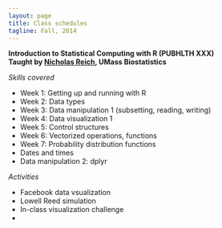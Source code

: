 ```yaml
---
layout: page
title: Class schedules
tagline: Fall, 2014
---
```


**Introduction to Statistical Computing with R  (PUBHLTH XXX)**   
**Taught by [Nicholas Reich](http://people.umass.edu/nick), UMass Biostatistics**

_Skills covered_

* Week 1: Getting up and running with R
* Week 2: Data types
* Week 3: Data manipulation 1 (subsetting, reading, writing)
* Week 4: Data visualization 1
* Week 5: Control structures
* Week 6: Vectorized operations, functions
* Week 7: Probability distribution functions
* Dates and times
* Data manipulation 2: dplyr

_Activities_

* Facebook data vsualization
* Lowell Reed simulation
* In-class visualization challenge
* 